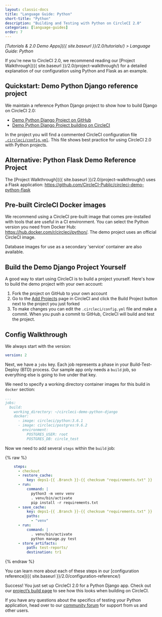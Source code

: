 ```yaml
---
layout: classic-docs
title: "Language Guide: Python"
short-title: "Python"
description: "Building and Testing with Python on CircleCI 2.0"
categories: [language-guides]
order: 7
---
```


*[Tutorials & 2.0 Demo Apps]({{ site.baseurl }}/2.0/tutorials/) > Language Guide: Python*

If you're new to CircleCI 2.0, we recommend reading our [Project Walkthrough]({{ site.baseurl }}/2.0/project-walkthrough/) for a detailed explanation of our configuration using Python and Flask as an example.

## Quickstart: Demo Python Django reference project

We maintain a reference Python Django project to show how to build Django on CircleCI 2.0:

- <a href="https://github.com/CircleCI-Public/circleci-demo-python-django" target="_blank">Demo Python Django Project on GitHub</a>
- <a href="https://circleci.com/gh/CircleCI-Public/circleci-demo-python-django" target="_blank">Demo Python Django Project building on CircleCI</a>

In the project you will find a commented CircleCI configuration file <a href="https://github.com/CircleCI-Public/circleci-demo-python-django/blob/master/.circleci/config.yml" target="_blank">`.circleci/config.yml`</a>. This file shows best practice for using CircleCI 2.0 with Python projects.

## Alternative: Python Flask Demo Reference Project

The [Project Walkthrough]({{ site.baseurl }}/2.0/project-walkthrough/) uses a Flask application: <https://github.com/CircleCI-Public/circleci-demo-python-flask>

## Pre-built CircleCI Docker images

We recommend using a CircleCI pre-built image that comes pre-installed with tools that are useful in a CI environment. You can select the Python version you need from Docker Hub: <https://hub.docker.com/r/circleci/python/>. The demo project uses an official CircleCI image.

Database images for use as a secondary 'service' container are also available.

## Build the Demo Django Project Yourself

A good way to start using CircleCI is to build a project yourself. Here's how to build the demo project with your own account:

1. Fork the project on GitHub to your own account
2. Go to the [Add Projects](https://circleci.com/add-projects) page in CircleCI and click the Build Project button next to the project you just forked
3. To make changes you can edit the `.circleci/config.yml` file and make a commit. When you push a commit to GitHub, CircleCI will build and test the project.

## Config Walkthrough

We always start with the version:

```YAML
version: 2
```

Next, we have a `jobs` key. Each job represents a phase in your Build-Test-Deploy (BTD) process. Our sample app only needs a `build` job, so everything else is going to live under that key.

We need to specify a working directory container images for this build in `docker` section:

```YAML
...
jobs:
  build:
    working_directory: ~/circleci-demo-python-django
    docker:
      - image: circleci/python:3.6.1
      - image: circleci/postgres:9.6.2
        environment:
          POSTGRES_USER: root
          POSTGRES_DB: circle_test
```

Now we need to add several `steps` within the `build` job:

{% raw %}
```YAML
    steps:
      - checkout
      - restore_cache:
          key: deps1-{{ .Branch }}-{{ checksum "requirements.txt" }}
      - run:
          command: |
            python3 -m venv venv
            . venv/bin/activate
            pip install -r requirements.txt
      - save_cache:
          key: deps1-{{ .Branch }}-{{ checksum "requirements.txt" }}
          paths:
            - "venv"
      - run:
          command: |
            . venv/bin/activate
            python manage.py test
      - store_artifacts:
          path: test-reports/
          destination: tr1
```
{% endraw %}

You can learn more about each of these steps in our [configuration reference]({{ site.baseurl }}/2.0/configuration-reference/)

Success! You just set up CircleCI 2.0 for a Python Django app. Check out our [project’s build page](https://circleci.com/gh/CircleCI-Public/circleci-demo-python-django) to see how this looks when building on CircleCI.

If you have any questions about the specifics of testing your Python application, head over to our [community forum](https://discuss.circleci.com/) for support from us and other users.
